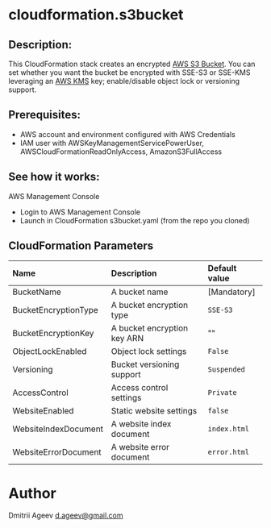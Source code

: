 cloudformation.s3bucket
=======================


## Description:

This CloudFormation stack creates an encrypted [AWS S3 Bucket](https://aws.amazon.com/s3/).
You can set whether you want the bucket be encrypted with SSE-S3 or SSE-KMS leveraging an [AWS KMS](https://aws.amazon.com/kms/) key; enable/disable object lock or versioning support.


## Prerequisites:

* AWS account and environment configured with AWS Credentials
* IAM user with AWSKeyManagementServicePowerUser, AWSCloudFormationReadOnlyAccess, AmazonS3FullAccess

## See how it works:

AWS Management Console

* Login to AWS Management Console
* Launch in CloudFormation s3bucket.yaml (from the repo you cloned)


CloudFormation Parameters
-------------------------

| Name                 | Description                 | Default value |
|:---------------------|:----------------------------|:--------------|
| BucketName           | A bucket name               | [Mandatory]   |
| BucketEncryptionType | A bucket encryption type    | `SSE-S3`      |
| BucketEncryptionKey  | A bucket encryption key ARN | ""            |
| ObjectLockEnabled    | Object lock settings        | `False`       |
| Versioning           | Bucket versioning support   | `Suspended`   |
| AccessControl        | Access control settings     | `Private`     |
| WebsiteEnabled       | Static website settings     | `false`       |
| WebsiteIndexDocument | A website index document    | `index.html`  |
| WebsiteErrorDocument | A website error document    | `error.html`  |

# Author
Dmitrii Ageev <d.ageev@gmail.com>

